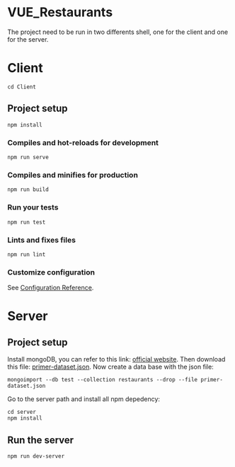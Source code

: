 # VUE_Restaurants
The project need to be run in two differents shell, one for the client and one for the server.

# Client
```
cd Client
```

## Project setup
```
npm install
```

### Compiles and hot-reloads for development
```
npm run serve
```

### Compiles and minifies for production
```
npm run build
```

### Run your tests
```
npm run test
```

### Lints and fixes files
```
npm run lint
```

### Customize configuration
See [Configuration Reference](https://cli.vuejs.org/config/).


# Server


## Project setup
Install mongoDB, you can refer to this link: [official website](https://docs.mongodb.org/manual/installation/).
Then download this file: [primer-dataset.json](https://raw.githubusercontent.com/mongodb/docs-assets/primer-dataset/primer-dataset.json).
Now create a data base with the json file:
```
mongoimport --db test --collection restaurants --drop --file primer-dataset.json
```
Go to the server path and install all npm depedency:
```
cd server
npm install
```

## Run the server
```
npm run dev-server
```
